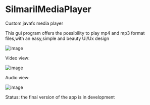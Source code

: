 # SilmarilMediaPlayer
Custom javafx media player

This gui program offers the possibility to play mp4 and mp3 format files,with an easy,simple and beauty Ui/Ux design

![image](https://github.com/Danielken11/SilmarilMediaPlayer/assets/105623990/047f621a-b672-4e16-bfb3-4f62b2c25610)



Video view:

![image](https://github.com/Danielken11/SilmarilMediaPlayer/assets/105623990/5a5d7d6e-5ce0-4ab0-a881-3f770093caf1)




Audio view:

![image](https://github.com/Danielken11/SilmarilMediaPlayer/assets/105623990/fc05d8dd-5c9b-4d65-87d6-b03efd1e4bba)



Status: the final version of the app is in development


